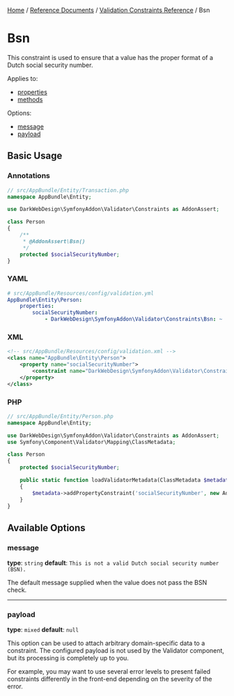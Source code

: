 [Home](../../index.md) /
[Reference Documents](../index.md) /
[Validation Constraints Reference](../constraints.md) /
Bsn

# Bsn

This constraint is used to ensure that a value has the proper format of a Dutch social security number.

Applies to:

* [properties](http://symfony.com/doc/2.3/book/validation.html#properties)
* [methods](http://symfony.com/doc/2.3/book/validation.html#getters)

Options:

* [message](#message)
* [payload](#payload)

## Basic Usage

### Annotations

```php
// src/AppBundle/Entity/Transaction.php
namespace AppBundle\Entity;

use DarkWebDesign\SymfonyAddon\Validator\Constraints as AddonAssert;

class Person
{
    /**
     * @AddonAssert\Bsn()
     */
    protected $socialSecurityNumber;
}
```

### YAML

```yaml
# src/AppBundle/Resources/config/validation.yml
AppBundle\Entity\Person:
    properties:
        socialSecurityNumber:
            - DarkWebDesign\SymfonyAddon\Validator\Constraints\Bsn: ~
```

### XML

```xml
<!-- src/AppBundle/Resources/config/validation.xml -->
<class name="AppBundle\Entity\Person">
    <property name="socialSecurityNumber">
        <constraint name="DarkWebDesign\SymfonyAddon\Validator\Constraints\Bsn" />
    </property>
</class>
```

### PHP

```php
// src/AppBundle/Entity/Person.php
namespace AppBundle\Entity;

use DarkWebDesign\SymfonyAddon\Validator\Constraints as AddonAssert;
use Symfony\Component\Validator\Mapping\ClassMetadata;

class Person
{
    protected $socialSecurityNumber;

    public static function loadValidatorMetadata(ClassMetadata $metadata)
    {
        $metadata->addPropertyConstraint('socialSecurityNumber', new AddonAssert\Bsn());
    }
}
```

## Available Options

### message

**type**: `string` **default**: `This is not a valid Dutch social security number (BSN).`

The default message supplied when the value does not pass the BSN check.

---

### payload

**type**: `mixed` **default**: `null`

This option can be used to attach arbitrary domain-specific data to a constraint. The configured payload is not used by the
Validator component, but its processing is completely up to you.

For example, you may want to use several error levels to present failed constraints differently in the front-end depending on
the severity of the error.
